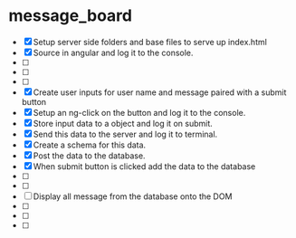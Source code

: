 # message_board

- [x] Setup server side folders and base files to serve up index.html
- [x] Source in angular and log it to the console.
- [ ]
- [ ]
- [ ]
- [x] Create user inputs for user name and message paired with a submit button
- [x] Setup an ng-click on the button and log it to the console.
- [x] Store input data to a object and log it on submit.
- [x] Send this data to the server and log it to terminal.
- [x] Create a schema for this data.
- [x] Post the data to the database.
- [x] When submit button is clicked add the data to the database
- [ ]
- [ ]
- [ ] Display all message from the database onto the DOM
- [ ]
- [ ]
- [ ]
